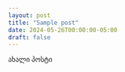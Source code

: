 ```yaml
---
layout: post
title: "Sample post"
date: 2024-05-26T00:00:00-05:00
draft: false
---
```


ახალი პოსტი
